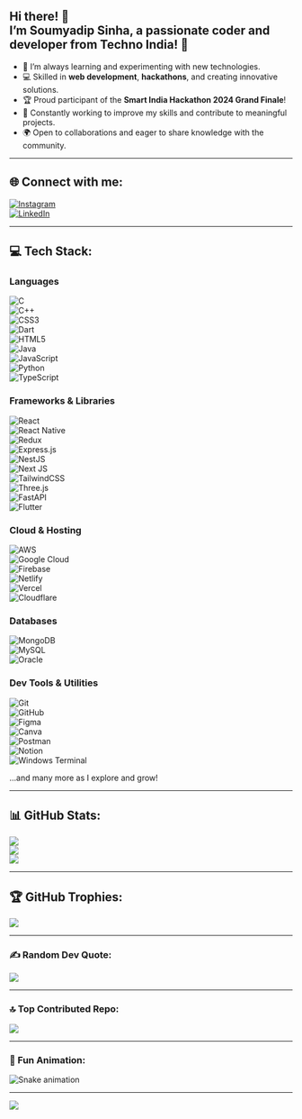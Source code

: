 <h2 align="left">Hi there! 👋<br>I’m Soumyadip Sinha, a passionate coder and developer from Techno India! 🚀</h2>

- 🌱 I’m always learning and experimenting with new technologies.  
- 💻 Skilled in **web development**, **hackathons**, and creating innovative solutions.  
- 🏆 Proud participant of the **Smart India Hackathon 2024 Grand Finale**!  
- 🎯 Constantly working to improve my skills and contribute to meaningful projects.  
- 🌍 Open to collaborations and eager to share knowledge with the community.  

---

## 🌐 Connect with me:  
[![Instagram](https://img.shields.io/badge/Instagram-%23E4405F.svg?logo=Instagram&logoColor=white)](https://instagram.com/sinhasoumyadip)  
[![LinkedIn](https://img.shields.io/badge/LinkedIn-%230077B5.svg?logo=linkedin&logoColor=white)](https://linkedin.com/in/soumyadip-sinha)  

---

## 💻 Tech Stack:  

### **Languages**  
![C](https://img.shields.io/badge/c-%2300599C.svg?style=for-the-badge&logo=c&logoColor=white)  
![C++](https://img.shields.io/badge/c++-%2300599C.svg?style=for-the-badge&logo=c%2B%2B&logoColor=white)  
![CSS3](https://img.shields.io/badge/css3-%231572B6.svg?style=for-the-badge&logo=css3&logoColor=white)  
![Dart](https://img.shields.io/badge/dart-%230175C2.svg?style=for-the-badge&logo=dart&logoColor=white)  
![HTML5](https://img.shields.io/badge/html5-%23E34F26.svg?style=for-the-badge&logo=html5&logoColor=white)  
![Java](https://img.shields.io/badge/java-%23ED8B00.svg?style=for-the-badge&logo=openjdk&logoColor=white)  
![JavaScript](https://img.shields.io/badge/javascript-%23323330.svg?style=for-the-badge&logo=javascript&logoColor=%23F7DF1E)  
![Python](https://img.shields.io/badge/python-3670A0?style=for-the-badge&logo=python&logoColor=ffdd54)  
![TypeScript](https://img.shields.io/badge/typescript-%23007ACC.svg?style=for-the-badge&logo=typescript&logoColor=white)  

### **Frameworks & Libraries**  
![React](https://img.shields.io/badge/react-%2320232a.svg?style=for-the-badge&logo=react&logoColor=%2361DAFB)  
![React Native](https://img.shields.io/badge/react_native-%2320232a.svg?style=for-the-badge&logo=react&logoColor=%2361DAFB)  
![Redux](https://img.shields.io/badge/redux-%23593d88.svg?style=for-the-badge&logo=redux&logoColor=white)  
![Express.js](https://img.shields.io/badge/express.js-%23404d59.svg?style=for-the-badge&logo=express&logoColor=%2361DAFB)  
![NestJS](https://img.shields.io/badge/nestjs-%23E0234E.svg?style=for-the-badge&logo=nestjs&logoColor=white)  
![Next JS](https://img.shields.io/badge/Next-black?style=for-the-badge&logo=next.js&logoColor=white)  
![TailwindCSS](https://img.shields.io/badge/tailwindcss-%2338B2AC.svg?style=for-the-badge&logo=tailwind-css&logoColor=white)  
![Three.js](https://img.shields.io/badge/threejs-black?style=for-the-badge&logo=three.js&logoColor=white)  
![FastAPI](https://img.shields.io/badge/FastAPI-005571?style=for-the-badge&logo=fastapi)  
![Flutter](https://img.shields.io/badge/Flutter-%2302569B.svg?style=for-the-badge&logo=Flutter&logoColor=white)  

### **Cloud & Hosting**  
![AWS](https://img.shields.io/badge/AWS-%23FF9900.svg?style=for-the-badge&logo=amazon-aws&logoColor=white)  
![Google Cloud](https://img.shields.io/badge/GoogleCloud-%234285F4.svg?style=for-the-badge&logo=google-cloud&logoColor=white)  
![Firebase](https://img.shields.io/badge/firebase-%23039BE5.svg?style=for-the-badge&logo=firebase)  
![Netlify](https://img.shields.io/badge/netlify-%23000000.svg?style=for-the-badge&logo=netlify&logoColor=#00C7B7)  
![Vercel](https://img.shields.io/badge/vercel-%23000000.svg?style=for-the-badge&logo=vercel&logoColor=white)  
![Cloudflare](https://img.shields.io/badge/Cloudflare-F38020?style=for-the-badge&logo=Cloudflare&logoColor=white)  

### **Databases**  
![MongoDB](https://img.shields.io/badge/MongoDB-%234ea94b.svg?style=for-the-badge&logo=mongodb&logoColor=white)  
![MySQL](https://img.shields.io/badge/mysql-4479A1.svg?style=for-the-badge&logo=mysql&logoColor=white)  
![Oracle](https://img.shields.io/badge/Oracle-F80000?style=for-the-badge&logo=oracle&logoColor=white)  

### **Dev Tools & Utilities**  
![Git](https://img.shields.io/badge/git-%23F05033.svg?style=for-the-badge&logo=git&logoColor=white)  
![GitHub](https://img.shields.io/badge/github-%23121011.svg?style=for-the-badge&logo=github&logoColor=white)  
![Figma](https://img.shields.io/badge/figma-%23F24E1E.svg?style=for-the-badge&logo=figma&logoColor=white)  
![Canva](https://img.shields.io/badge/Canva-%2300C4CC.svg?style=for-the-badge&logo=Canva&logoColor=white)  
![Postman](https://img.shields.io/badge/Postman-FF6C37?style=for-the-badge&logo=postman&logoColor=white)  
![Notion](https://img.shields.io/badge/Notion-%23000000.svg?style=for-the-badge&logo=notion&logoColor=white)  
![Windows Terminal](https://img.shields.io/badge/Windows%20Terminal-%234D4D4D.svg?style=for-the-badge&logo=windows-terminal&logoColor=white)  

…and many more as I explore and grow!  

---

## 📊 GitHub Stats:  
![](https://github-readme-stats.vercel.app/api?username=soumyadipsinha&theme=codeSTACKr&hide_border=false&include_all_commits=true&count_private=true)  
![](https://github-readme-streak-stats.herokuapp.com/?user=soumyadipsinha&theme=codeSTACKr&hide_border=false)  
![](https://github-readme-stats.vercel.app/api/top-langs/?username=soumyadipsinha&theme=codeSTACKr&hide_border=false&include_all_commits=true&count_private=true&layout=compact)  

---

## 🏆 GitHub Trophies:  
![](https://github-profile-trophy.vercel.app/?username=soumyadipsinha&theme=radical&no-frame=false&no-bg=true&margin-w=4)  

---

### ✍️ Random Dev Quote:  
![](https://quotes-github-readme.vercel.app/api?type=horizontal&theme=radical)  

---

### 🔝 Top Contributed Repo:  
![](https://github-contributor-stats.vercel.app/api?username=soumyadipsinha&limit=5&theme=dark&combine_all_yearly_contributions=true)  

---

### 🐍 Fun Animation:  
<img src="https://raw.githubusercontent.com/soumyadipsinha/soumyadipsinha/output/snake.svg" alt="Snake animation" />

---

[![](https://visitcount.itsvg.in/api?id=soumyadipsinha&icon=0&color=6)](https://visitcount.itsvg.in)

<!-- Proudly created with GPRM ( https://gprm.itsvg.in ) -->

